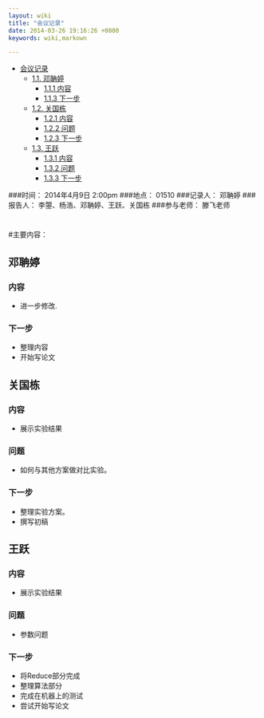 ```yaml
---
layout: wiki
title: "会议记录"
date: 2014-03-26 19:16:26 +0800
keywords: wiki,markown

---
```


*   [会议记录](#toc1)
    *   [1.1. 邓聃婷](#toc1.1)
        *   [1.1.1 内容](#toc1.1.1)
        *   [1.1.3 下一步](#toc1.1.3)
    *   [1.2. 关国栋](#toc1.2)
        *   [1.2.1 内容](#toc1.2.1)
        *   [1.2.2 问题](#toc1.2.2)
        *   [1.2.3 下一步](#toc1.2.3)
    *   [1.3. 王跃](#toc1.3)
        *   [1.3.1 内容](#toc1.3.1)
        *   [1.3.2 问题](#toc1.3.2)
        *   [1.3.3 下一步](#toc1.3.3)

</div>
<div class="neirong">

  
###时间： 2014年4月9日  2:00pm 
###地点： 01510
###记录人： 邓聃婷
###报告人： 李曌、杨浩、邓聃婷、王跃、关国栋
###参与老师： 滕飞老师 
<h1></h1>  
#主要内容：

<h2 id="toc1.1">邓聃婷</h2>

<h3 id="toc1.1.1">内容</h3>   

*   进一步修改.

<h3 id="toc1.1.3">下一步</h3>

*   整理内容
*   开始写论文

<h2 id="toc1.2">关国栋</h2>
<h3 id="toc1.2.1">内容</h3> 

*   展示实验结果  

<h3 id="toc1.2.2">问题</h3> 

*   如何与其他方案做对比实验。

<h3 id="toc1.2.3">下一步</h3> 

*   整理实验方案。  
*   撰写初稿



<h2 id="toc1.3">王跃</h2>
<h3 id="toc1.3.1">内容</h3> 

*   展示实验结果

<h3 id="toc1.3.2">问题</h3> 

*   参数问题

<h3 id="toc1.3.3">下一步</h3>

*   将Reduce部分完成
*   整理算法部分
*   完成在机器上的测试
*   尝试开始写论文
